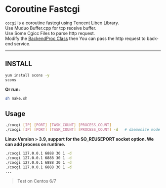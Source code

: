# Coroutine Fastcgi

`cocgi` is a coroutine fastcgi using Tencent Libco Library.  
Use Muduo Buffer.cpp for tcp receive buffer.  
Use Some Cgicc Files to parse http request.  
Modify the [BackendProc Class](backend.cpp) then You can pass the http request to back-end service.

---

## INSTALL
```sh
yum install scons -y
scons
```

__Or run:__
```sh 
sh make.sh
```

## Usage
```sh
./cocgi [IP] [PORT] [TASK_COUNT] [PROCESS_COUNT]
./cocgi [IP] [PORT] [TASK_COUNT] [PROCESS_COUNT] -d   # daemonize mode
```

__Linux Version > 3.9, support for the SO_REUSEPORT socket option. We can add process on runtime.__
```sh
./cocgi 127.0.0.1 6888 30 1 -d
./cocgi 127.0.0.1 6888 30 1 -d 
./cocgi 127.0.0.1 6888 30 1 -d
./cocgi 127.0.0.1 6888 30 1 -d
...
```
> Test on Centos 6/7

